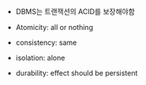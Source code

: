 - DBMS는 트랜잭션의 ACID를 보장해야함

- Atomicity: all or nothing
- consistency: same
- isolation: alone
- durability: effect should be persistent
